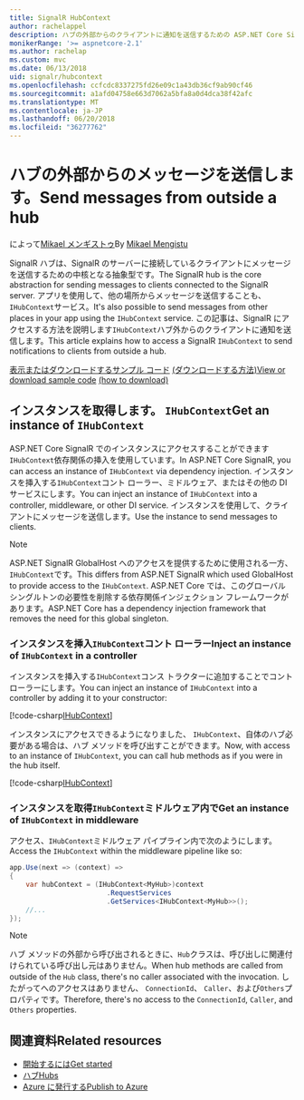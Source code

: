 ```yaml
---
title: SignalR HubContext
author: rachelappel
description: ハブの外部からのクライアントに通知を送信するための ASP.NET Core SignalR HubContext サービスを使用する方法を説明します。
monikerRange: '>= aspnetcore-2.1'
ms.author: rachelap
ms.custom: mvc
ms.date: 06/13/2018
uid: signalr/hubcontext
ms.openlocfilehash: ccfcdc8337275fd26e09c1a43db36cf9ab90cf46
ms.sourcegitcommit: a1afd04758e663d7062a5bfa8a0d4dca38f42afc
ms.translationtype: MT
ms.contentlocale: ja-JP
ms.lasthandoff: 06/20/2018
ms.locfileid: "36277762"
---
```

# <a name="send-messages-from-outside-a-hub"></a><span data-ttu-id="3045c-103">ハブの外部からのメッセージを送信します。</span><span class="sxs-lookup"><span data-stu-id="3045c-103">Send messages from outside a hub</span></span>

<span data-ttu-id="3045c-104">によって[Mikael メンギストゥ](https://twitter.com/MikaelM_12)</span><span class="sxs-lookup"><span data-stu-id="3045c-104">By [Mikael Mengistu](https://twitter.com/MikaelM_12)</span></span>

<span data-ttu-id="3045c-105">SignalR ハブは、SignalR のサーバーに接続しているクライアントにメッセージを送信するための中核となる抽象型です。</span><span class="sxs-lookup"><span data-stu-id="3045c-105">The SignalR hub is the core abstraction for sending messages to clients connected to the SignalR server.</span></span> <span data-ttu-id="3045c-106">アプリを使用して、他の場所からメッセージを送信することも、`IHubContext`サービス。</span><span class="sxs-lookup"><span data-stu-id="3045c-106">It's also possible to send messages from other places in your app using the `IHubContext` service.</span></span> <span data-ttu-id="3045c-107">この記事は、SignalR にアクセスする方法を説明します`IHubContext`ハブ外からのクライアントに通知を送信します。</span><span class="sxs-lookup"><span data-stu-id="3045c-107">This article explains how to access a SignalR `IHubContext` to send notifications to clients from outside a hub.</span></span>

<span data-ttu-id="3045c-108">[表示またはダウンロードするサンプル コード](https://github.com/aspnet/Docs/tree/master/aspnetcore/signalr/hubcontext/sample/) [(ダウンロードする方法)](xref:tutorials/index#how-to-download-a-sample)</span><span class="sxs-lookup"><span data-stu-id="3045c-108">[View or download sample code](https://github.com/aspnet/Docs/tree/master/aspnetcore/signalr/hubcontext/sample/) [(how to download)](xref:tutorials/index#how-to-download-a-sample)</span></span>

## <a name="get-an-instance-of-ihubcontext"></a><span data-ttu-id="3045c-109">インスタンスを取得します。 `IHubContext`</span><span class="sxs-lookup"><span data-stu-id="3045c-109">Get an instance of `IHubContext`</span></span>

<span data-ttu-id="3045c-110">ASP.NET Core SignalR でのインスタンスにアクセスすることができます`IHubContext`依存関係の挿入を使用しています。</span><span class="sxs-lookup"><span data-stu-id="3045c-110">In ASP.NET Core SignalR, you can access an instance of `IHubContext` via dependency injection.</span></span> <span data-ttu-id="3045c-111">インスタンスを挿入する`IHubContext`コント ローラー、ミドルウェア、またはその他の DI サービスにします。</span><span class="sxs-lookup"><span data-stu-id="3045c-111">You can inject an instance of `IHubContext` into a controller, middleware, or other DI service.</span></span> <span data-ttu-id="3045c-112">インスタンスを使用して、クライアントにメッセージを送信します。</span><span class="sxs-lookup"><span data-stu-id="3045c-112">Use the instance to send messages to clients.</span></span>

> [!NOTE]
> <span data-ttu-id="3045c-113">ASP.NET SignalR GlobalHost へのアクセスを提供するために使用される一方、`IHubContext`です。</span><span class="sxs-lookup"><span data-stu-id="3045c-113">This differs from ASP.NET SignalR which used GlobalHost to provide access to the `IHubContext`.</span></span> <span data-ttu-id="3045c-114">ASP.NET Core では、このグローバル シングルトンの必要性を削除する依存関係インジェクション フレームワークがあります。</span><span class="sxs-lookup"><span data-stu-id="3045c-114">ASP.NET Core has a dependency injection framework that removes the need for this global singleton.</span></span>

### <a name="inject-an-instance-of-ihubcontext-in-a-controller"></a><span data-ttu-id="3045c-115">インスタンスを挿入`IHubContext`コント ローラー</span><span class="sxs-lookup"><span data-stu-id="3045c-115">Inject an instance of `IHubContext` in a controller</span></span>

<span data-ttu-id="3045c-116">インスタンスを挿入する`IHubContext`コンス トラクターに追加することでコント ローラーにします。</span><span class="sxs-lookup"><span data-stu-id="3045c-116">You can inject an instance of `IHubContext` into a controller by adding it to your constructor:</span></span>

[!code-csharp[IHubContext](hubcontext/sample/Controllers/HomeController.cs?range=12-19,57)]

<span data-ttu-id="3045c-117">インスタンスにアクセスできるようになりました、 `IHubContext`、自体のハブ必要がある場合は、ハブ メソッドを呼び出すことができます。</span><span class="sxs-lookup"><span data-stu-id="3045c-117">Now, with access to an instance of `IHubContext`, you can call hub methods as if you were in the hub itself.</span></span>

[!code-csharp[IHubContext](hubcontext/sample/Controllers/HomeController.cs?range=21-25)]

### <a name="get-an-instance-of-ihubcontext-in-middleware"></a><span data-ttu-id="3045c-118">インスタンスを取得`IHubContext`ミドルウェア内で</span><span class="sxs-lookup"><span data-stu-id="3045c-118">Get an instance of `IHubContext` in middleware</span></span>

<span data-ttu-id="3045c-119">アクセス、`IHubContext`ミドルウェア パイプライン内で次のようにします。</span><span class="sxs-lookup"><span data-stu-id="3045c-119">Access the `IHubContext` within the middleware pipeline like so:</span></span>

```csharp
app.Use(next => (context) =>
{
    var hubContext = (IHubContext<MyHub>)context
                        .RequestServices
                        .GetServices<IHubContext<MyHub>>();
    //...
});
```

> [!NOTE]
> <span data-ttu-id="3045c-120">ハブ メソッドの外部から呼び出されるときに、`Hub`クラスは、呼び出しに関連付けられている呼び出し元はありません。</span><span class="sxs-lookup"><span data-stu-id="3045c-120">When hub methods are called from outside of the `Hub` class, there's no caller associated with the invocation.</span></span> <span data-ttu-id="3045c-121">したがってへのアクセスはありません、 `ConnectionId`、 `Caller`、および`Others`プロパティです。</span><span class="sxs-lookup"><span data-stu-id="3045c-121">Therefore, there's no access to the `ConnectionId`, `Caller`, and `Others` properties.</span></span>

## <a name="related-resources"></a><span data-ttu-id="3045c-122">関連資料</span><span class="sxs-lookup"><span data-stu-id="3045c-122">Related resources</span></span>

* [<span data-ttu-id="3045c-123">開始するには</span><span class="sxs-lookup"><span data-stu-id="3045c-123">Get started</span></span>](xref:tutorials/signalr)
* [<span data-ttu-id="3045c-124">ハブ</span><span class="sxs-lookup"><span data-stu-id="3045c-124">Hubs</span></span>](xref:signalr/hubs)
* [<span data-ttu-id="3045c-125">Azure に発行する</span><span class="sxs-lookup"><span data-stu-id="3045c-125">Publish to Azure</span></span>](xref:signalr/publish-to-azure-web-app)
